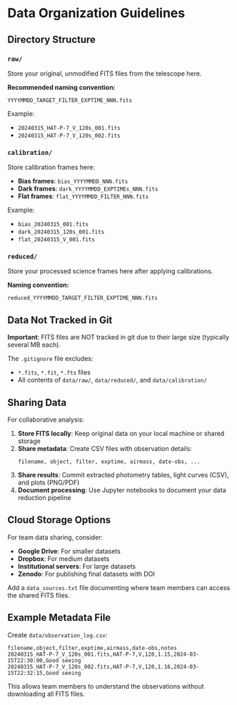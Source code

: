 # Data Organization Guidelines

## Directory Structure

### `raw/`
Store your original, unmodified FITS files from the telescope here.

**Recommended naming convention:**
```
YYYYMMDD_TARGET_FILTER_EXPTIME_NNN.fits
```

Example:
- `20240315_HAT-P-7_V_120s_001.fits`
- `20240315_HAT-P-7_V_120s_002.fits`

### `calibration/`
Store calibration frames here:

- **Bias frames**: `bias_YYYYMMDD_NNN.fits`
- **Dark frames**: `dark_YYYYMMDD_EXPTIMEs_NNN.fits`
- **Flat frames**: `flat_YYYYMMDD_FILTER_NNN.fits`

Example:
- `bias_20240315_001.fits`
- `dark_20240315_120s_001.fits`
- `flat_20240315_V_001.fits`

### `reduced/`
Store your processed science frames here after applying calibrations.

**Naming convention:**
```
reduced_YYYYMMDD_TARGET_FILTER_EXPTIME_NNN.fits
```

## Data Not Tracked in Git

**Important**: FITS files are NOT tracked in git due to their large size (typically several MB each). 

The `.gitignore` file excludes:
- `*.fits`, `*.fit`, `*.fts` files
- All contents of `data/raw/`, `data/reduced/`, and `data/calibration/`

## Sharing Data

For collaborative analysis:

1. **Store FITS locally**: Keep original data on your local machine or shared storage
2. **Share metadata**: Create CSV files with observation details:
   ```
   filename, object, filter, exptime, airmass, date-obs, ...
   ```
3. **Share results**: Commit extracted photometry tables, light curves (CSV), and plots (PNG/PDF)
4. **Document processing**: Use Jupyter notebooks to document your data reduction pipeline

## Cloud Storage Options

For team data sharing, consider:
- **Google Drive**: For smaller datasets
- **Dropbox**: For medium datasets
- **Institutional servers**: For large datasets
- **Zenodo**: For publishing final datasets with DOI

Add a `data_sources.txt` file documenting where team members can access the shared FITS files.

## Example Metadata File

Create `data/observation_log.csv`:
```csv
filename,object,filter,exptime,airmass,date-obs,notes
20240315_HAT-P-7_V_120s_001.fits,HAT-P-7,V,120,1.15,2024-03-15T22:30:00,Good seeing
20240315_HAT-P-7_V_120s_002.fits,HAT-P-7,V,120,1.16,2024-03-15T22:32:15,Good seeing
```

This allows team members to understand the observations without downloading all FITS files.
